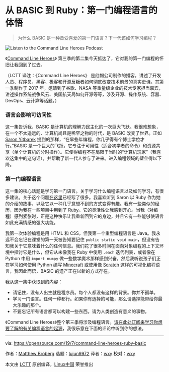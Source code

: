 [#]: collector: (lujun9972)
[#]: translator: (wxy)
[#]: reviewer: (wxy)
[#]: publisher: ( )
[#]: url: ( )
[#]: subject: (From BASIC to Ruby: Life lessons from first programming languages on Command Line Heroes)
[#]: via: (https://opensource.com/19/7/command-line-heroes-ruby-basic)
[#]: author: (Matthew Broberg https://opensource.com/users/mbbroberg)

从 BASIC 到 Ruby：第一门编程语言的体悟
======

> 为什么 BASIC 是一种备受喜爱的第一门语言？下一代该如何学习编程？

![Listen to the Command Line Heroes Podcast][1]

《[Command Line Heroes][2]》 第三季的第二集今天抵达了，它对我的第一门编程的怀旧让我回到了过去。

（LCTT 译注：《Command Line Heroes》 是红帽公司制作的播客，讲述了开发人员、程序员、黑客、极客和开源反叛者如何彻底改变技术前景的真实史诗。其第一季制作于 2017 年，邀请到了谷歌、NASA 等重量级企业的技术专家担当嘉宾，讲述操作系统战争风云、美国航天局如何开源等等，涉及开源、操作系统、容器、DevOps、云计算等话题。）

### 语言会影响可访问性

这一集告诉我，BASIC 是计算机的理解力民主化的一次巨大飞跃。我很难想象，在一个不太遥远的、计算机尚且是稀罕之物的时代，是 BASIC 改变了世界。正如 [Saron Yitbarek][3] 提到的那样，“在早些年编程，你几乎得有个博士学位才行。”BASIC 是一个巨大的飞跃，它专注于可用性（适合初学者的命令）和资源共享（单个计算机的分时操作）。它使得编程不在局限于当时的“计算机玩家”（我喜欢这集中的这句话），并帮助了新一代人参与了进来。进入编程领域的壁垒得以下降。

### 第一门编程语言

这一集的核心话题是学习第一门语言。关于学习什么编程语言以及如何学习，有很多建议。关于这个问题[在这里][4]已经写了很多。我喜欢听到 Saron 以 Ruby 作为她的介绍的故事，以及它以一种几乎意想不到的方式变得有趣。我有一些类似的经历，因为我在一些项目中用到了 Ruby。它的灵活性让我感到开心。当我（对编程）感到紧张时，正是这种快乐让我重新回到它的身边，并且它有一些能够使语言如此充满情感的强大功能。

我第一次体验编程是用 HTML 和 CSS，但我第一个重型编程语言是 Java。我永远不会忘记在课堂的第一天被告知要记住 `public static void main`，但没有告知我关于它意味着什么的任何信息。我们花了很多时间在面向对象编程的上下文环境中探讨它是什么，但它从未像我在 Ruby 中使用 `.each` 迭代列表，或者像在 Python 中用 `import numpy` 做一些数学魔术那样感到兴奋。然后我听说孩子们正在学习如何使用 Python 编写 [Minecraft][5] 或使用像 [Scratch][6] 这样的可视化编程语言，我因此而悟，BASIC 的遗产正在以新的方式存在。

我从这一集中获取到的内容：

* 请记住，没有人出生就是程序员。每个人都没有这样的背景。你并不孤单。
* 学习一门语言。任何一种都行。如果你有选择的可能，那么请选择能带给你最大乐趣的那个。
* 不要忘记所有语言都可以构建一些东西。请为人类创造有意义的事物。

《Command Line Heroes》整个第三季将涉及编程语言。[请在此处订阅来学习你想要了解的有关编程语言的起源][2]，我很乐意在下面的评论中听到你的想法。

--------------------------------------------------------------------------------

via: https://opensource.com/19/7/command-line-heroes-ruby-basic

作者：[Matthew Broberg][a]
选题：[lujun9972][b]
译者：[wxy](https://github.com/wxy)
校对：[wxy](https://github.com/wxy)

本文由 [LCTT](https://github.com/LCTT/TranslateProject) 原创编译，[Linux中国](https://linux.cn/) 荣誉推出

[a]: https://opensource.com/users/mbbroberg
[b]: https://github.com/lujun9972
[1]: https://opensource.com/sites/default/files/styles/image-full-size/public/lead-images/ep1_blog-header-520x292_lgr.png?itok=I8IS1hkt (Listen to the Command Line Heroes Podcast)
[2]: https://www.redhat.com/en/command-line-heroes
[3]: https://twitter.com/saronyitbarek
[4]: /article/17/1/choosing-your-first-programming-language
[5]: /life/15/5/getting-started-minecraft-pi
[6]: /education/11/6/how-teach-next-generation-open-source-scratch
